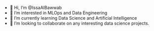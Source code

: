 - 👋 Hi, I’m @IssaAlBawwab
- 👀 I’m interested in MLOps and Data Engineering
- 🌱 I’m currently learning Data Science and Artificial Intelligence
- 💞️ I’m looking to collaborate on any interesting data science projects.


<!---
IssaAlBawwab/IssaAlBawwab is a ✨ special ✨ repository because its `README.md` (this file) appears on your GitHub profile.
You can click the Preview link to take a look at your changes.
--->

